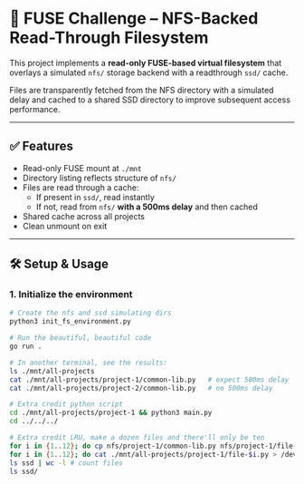 # 🚀 FUSE Challenge – NFS-Backed Read-Through Filesystem

This project implements a **read-only FUSE-based virtual filesystem** that overlays a simulated `nfs/` storage backend with a readthrough `ssd/` cache.

Files are transparently fetched from the NFS directory with a simulated delay and cached to a shared SSD directory to improve subsequent access performance.

---

## ✅ Features

- Read-only FUSE mount at `./mnt`
- Directory listing reflects structure of `nfs/`
- Files are read through a cache:
  - If present in `ssd/`, read instantly
  - If not, read from `nfs/` **with a 500ms delay** and then cached
- Shared cache across all projects
- Clean unmount on exit

---

## 🛠️ Setup & Usage

### 1. Initialize the environment

```bash
# Create the nfs and ssd simulating dirs
python3 init_fs_environment.py

# Run the beautiful, beautiful code
go run .

# In another terminal, see the results:
ls ./mnt/all-projects
cat ./mnt/all-projects/project-1/common-lib.py   # expect 500ms delay
cat ./mnt/all-projects/project-2/common-lib.py   # no 500ms delay

# Extra credit python script
cd ./mnt/all-projects/project-1 && python3 main.py
cd ../../../

# Extra credit LRU, make a dozen files and there'll only be ten
for i in {1..12}; do cp nfs/project-1/common-lib.py nfs/project-1/file-$i.py; done
for i in {1..12}; do cat ./mnt/all-projects/project-1/file-$i.py > /dev/null; done
ls ssd | wc -l # count files
ls ssd/

```
